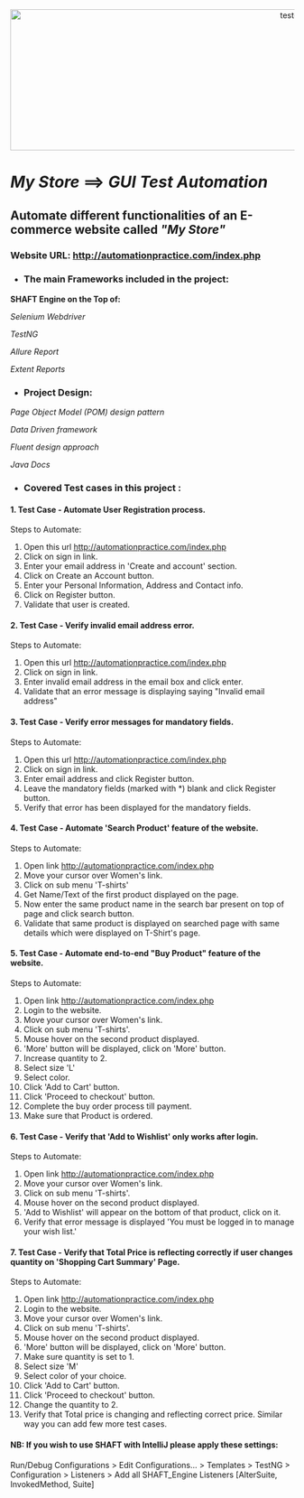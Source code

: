 <div align="center">
 <img  src="https://user-images.githubusercontent.com/68038931/147390936-c6228337-9787-4aab-b5d6-826bc8e4e4a3.gif" alt="test-light" width="1000" height="250" />
 </div>
 
# *My Store* ==> *GUI* *Test Automation*
## Automate different functionalities of an E-commerce website called *"My Store"*
### Website URL: http://automationpractice.com/index.php
 
- ### The main Frameworks included in the project:
 **SHAFT Engine on the Top of:**

 *Selenium Webdriver*
 
 *TestNG*
 
 *Allure Report*
 
 *Extent Reports*
 
- ### Project Design:
 *Page Object Model (POM) design pattern*
 
 *Data Driven framework*
 
 *Fluent design approach*
 
 *Java Docs*
 
 - ### Covered Test cases in this project :
#### 1. Test Case - Automate User Registration process.
 Steps to Automate:
1. Open this url  http://automationpractice.com/index.php
2. Click on sign in link.
3. Enter your email address in 'Create and account' section.
4. Click on Create an Account button.
5. Enter your Personal Information, Address and Contact info.
6. Click on Register button.
7. Validate that user is created.

#### 2. Test Case - Verify invalid email address error.
Steps to Automate:
1. Open this url  http://automationpractice.com/index.php
2. Click on sign in link.
3. Enter invalid email address in the email box and click enter.
4. Validate that an error message is displaying saying "Invalid email address"

#### 3. Test Case - Verify error messages for mandatory fields.
Steps to Automate:
1. Open this url  http://automationpractice.com/index.php
2. Click on sign in link.
3. Enter email address and click Register button.
4. Leave the mandatory fields (marked with *) blank and click Register button.
5. Verify that error has been displayed for the mandatory fields.

#### 4. Test Case - Automate 'Search Product' feature of the website.
Steps to Automate:
1. Open link http://automationpractice.com/index.php
2. Move your cursor over Women's link.
3. Click on sub menu 'T-shirts'
4. Get Name/Text of the first product displayed on the page.
5. Now enter the same product name in the search bar present on top of page and click search button.
6. Validate that same product is displayed on searched page with same details which were displayed on T-Shirt's page.

#### 5. Test Case - Automate end-to-end "Buy Product" feature of the website.
Steps to Automate:
1. Open link http://automationpractice.com/index.php
2. Login to the website.
3. Move your cursor over Women's link.
4. Click on sub menu 'T-shirts'.
5. Mouse hover on the second product displayed.
6. 'More' button will be displayed, click on 'More' button.
7. Increase quantity to 2.
8. Select size 'L'
9. Select color.
10. Click 'Add to Cart' button.
11. Click 'Proceed to checkout' button.
12. Complete the buy order process till payment.
13. Make sure that Product is ordered.

#### 6. Test Case - Verify that 'Add to Wishlist' only works after login.
Steps to Automate:
1. Open link http://automationpractice.com/index.php
2. Move your cursor over Women's link.
3. Click on sub menu 'T-shirts'.
4. Mouse hover on the second product displayed.
5. 'Add to Wishlist' will appear on the bottom of that product, click on it.
6. Verify that error message is displayed 'You must be logged in to manage your wish list.'

#### 7. Test Case - Verify that Total Price is reflecting correctly if user changes quantity on 'Shopping Cart Summary' Page.
Steps to Automate:
1. Open link http://automationpractice.com/index.php
2. Login to the website.
3. Move your cursor over Women's link.
4. Click on sub menu 'T-shirts'.
5. Mouse hover on the second product displayed.
6. 'More' button will be displayed, click on 'More' button.
7. Make sure quantity is set to 1.
8. Select size 'M'
9. Select color of your choice.
10. Click 'Add to Cart' button.
11. Click 'Proceed to checkout' button.
12. Change the quantity to 2.
13. Verify that Total price is changing and reflecting correct price.
Similar way you can add few more test cases.

#### NB: If you wish to use SHAFT with IntelliJ please apply these settings:
Run/Debug Configurations > Edit Configurations... > Templates > TestNG > Configuration > Listeners > Add all SHAFT_Engine Listeners [AlterSuite, InvokedMethod, Suite]
 
 
